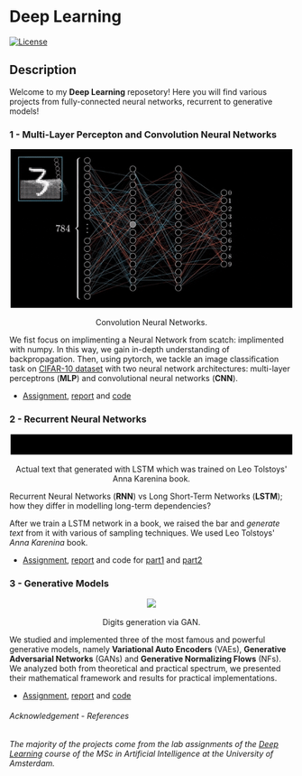 # Deep Learning

[![License](http://img.shields.io/:license-mit-blue.svg)](LICENSE)

## Description
Welcome to my __Deep Learning__ reposetory! Here you will find various projects from fully-connected neural networks, recurrent to generative models!

### __1 - Multi-Layer Percepton and Convolution Neural Networks__

<p align="center">
  <img src="readme_imgs/mlp.gif" width="500" />
</p>
<p align="center">
    Convolution Neural Networks.
</p>

We fist focus on implimenting a Neural Network from scatch: implimented with numpy. In this way, we gain in-depth understanding of backpropagation. Then, using pytorch, we tackle an image classification task on <a href="https://www.cs.toronto.edu/~kriz/cifar.html">CIFAR-10 dataset</a>  with two neural network architectures: multi-layer perceptrons (__MLP__) and convolutional neural networks (__CNN__).

- [Assignment](1-MLP_and_CNN/assignment_1.pdf), [report](1-MLP_and_CNN/gatopoulos_report_assignment1.pdf) and [code](1-MLP_and_CNN/code)


### __2 - Recurrent Neural Networks__

<p align="center">
  <img src="readme_imgs/lstm_b.gif" width="500" />
</p>
<p align="center">
    Actual text that generated with LSTM which was trained on Leo Tolstoys' Anna Karenina book.
</p>

Recurrent Neural Networks (__RNN__) vs Long Short-Term Networks (__LSTM__); how they differ in modelling long-term dependencies?

After we train a LSTM network in a book, we raised the bar and _generate text_ from it with various of sampling techniques. We used Leo Tolstoys' _Anna Karenina_ book.

- [Assignment](2-RNNs/assignment_2.pdf), [report](2-RNNs/gatopoulos_report_assignment2.pdf) and code for [part1](2-RNNs/part1) and [part2](2-RNNs/part2)


### __3 - Generative Models__
<p align="center">
  <img src="readme_imgs/generative_model_b.gif" width="130" />
</p>
<p align="center">
    Digits generation via GAN.
</p>

We studied and implemented three of the most famous and powerful generative models, namely __Variational Auto Encoders__ (VAEs), __Generative Adversarial Networks__ (GANs) and __Generative Normalizing Flows__ (NFs). We analyzed both from theoretical and practical spectrum, we presented their mathematical framework and results for practical implementations.

- [Assignment](3-Generative_models/assignment_3.pdf), [report](3-Generative_models/gatopoulos_report_assignment3.pdf) and [code](3-Generative_models/code) 

###### _Acknowledgement - References_

_The majority of the projects come from the lab assignments of the [Deep Learning](deeplearningamsterdam.github.io) course of the MSc in Artificial Intelligence at the University of Amsterdam._
